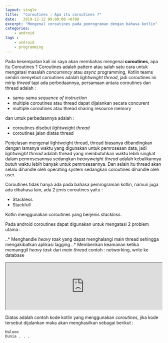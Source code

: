 ```yaml
---
layout: single
title:  "Coroutines : Apa itu coroutines ?"
date:   2019-12-12 09:00:00 +0700
excerpt: "Mengenal coroutines pada pemrograman dengan bahasa kotlin"
categories: 
    - android
tags : 
    - android
    - programming
---
```


Pada kesempatan kali ini saya akan membahas mengenai **coroutines**, apa itu Coroutines ? Coroutines adalah pattern atau salah satu cara untuk mengatasi masalah *concurrency* atau *async* programming, Kotlin teams sendiri menyebut coroutines adalah *lightweight thread*, jadi coroutines ini mirip *thread* tapi ada perbedaannya, persamaan antara coroutines dan thread adalah :

- sama-sama *sequence of instruction*
- multiple coroutines atau thread dapat dijalankan secara concurent
- multiple coroutines atau thread sharing resource memory
  
dan untuk perbedaannya adalah :
- coroutines disebut *lightweight thread*
- coroutines jalan diatas thread

Penjelasan mengenai lightweight thread, thread biasanya dibandingkan dengan lamanya waktu yang digunakan untuk pemrosesan data, jadi *lightweight thread* adalah thread yang membutuhkan waktu lebih singkat dalam pemrosesannya sedangkan *heavyweight thread* adalah kebalikannya butuh waktu lebih banyak untuk pemrosesannya. Dan selain itu thread akan selalu dihandle oleh operating system sedangkan coroutines dihandle oleh user.

Coroutines tidak hanya ada pada bahasa pemrograman kotlin, namun juga ada dibahasa lain, ada 2 jenis coroutines yaitu :

- Stackless
- Stackfull
  
Kotlin menggunakan coroutines yang berjenis *stackless*.

Pada android coroutines dapat digunakan untuk mengatasi 2 problem utama :

..* Menghandle *heavy task* yang dapat menghalangi main thread sehingga mengakibatkan aplikasi lagging
..* Memberikan keamanan ketika memanggil *heavy task* dari *main thread*  contoh : networking, write ke database

<iframe src="https://pl.kotl.in/kzb9kadm-" width="500"></iframe>

Diatas adalah contoh kode kotlin yang menggunakan *coroutines*, jika kode tersebut dijalankan maka akan menghasilkan sebagai berikut :

```
Halooo
Dunia . . .
```
